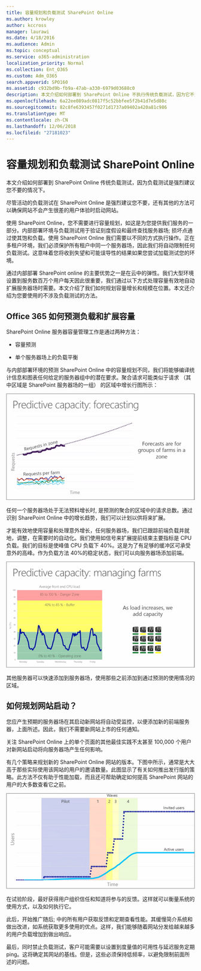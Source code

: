 ```yaml
---
title: 容量规划和负载测试 SharePoint Online
ms.author: krowley
author: kccross
manager: laurawi
ms.date: 4/18/2016
ms.audience: Admin
ms.topic: conceptual
ms.service: o365-administration
localization_priority: Normal
ms.collection: Ent_O365
ms.custom: Adm_O365
search.appverid: SPO160
ms.assetid: c932bd9b-fb9a-47ab-a330-6979d03688c0
description: 本文介绍如何部署到 SharePoint Online 不执行传统负载测试，因为它不允许。
ms.openlocfilehash: 6a22ee089adc0817f5c52bbfee5f2b41d7e5d80c
ms.sourcegitcommit: 82c8fe6393457f0271d1737a09402a420a81c986
ms.translationtype: MT
ms.contentlocale: zh-CN
ms.lasthandoff: 12/06/2018
ms.locfileid: "27181023"
---
```

# <a name="capacity-planning-and-load-testing-sharepoint-online"></a>容量规划和负载测试 SharePoint Online

本文介绍如何部署到 SharePoint Online 传统负载测试，因为负载测试是强烈建议您不要的情况下。
  
尽管活动的负载测试在 SharePoint Online 是强烈建议您不要，还有其他的方法可以确保网站不会产生很差的用户体验时启动网站。 
  
使用 SharePoint Online，您不需要进行容量规划，如这是为您提供我们服务的一部分。内部部署环境与负载测试用于验证刻度假设和最终查找服务器场; 损坏点通过使其饱和负载。使用 SharePoint Online 我们需要以不同的方式执行操作。正在多租户环境，我们必须保护所有租户中同一个服务器场，因此我们将自动限制任何负载测试。这意味着您将收到失望和可能误导性的结果如果您尝试加载测试您的环境。
  
通过内部部署 SharePoint online 的主要优势之一是在云中的弹性。我们大型环境设置到服务数百万个用户每天因此很重要，我们通过以下方式处理容量有效地自动扩展服务器场时需要。本文介绍了我们如何规划容量增长和规模在位置。本文还介绍为您要使用的不涉及负载测试的方法。
  
## <a name="how-office-365-predicts-load-and-expands-capacity"></a>Office 365 如何预测负载和扩展容量

SharePoint Online 服务器容量管理工作是通过两种方法：
  
- 容量预测
    
- 单个服务器场上的负载平衡
    
与内部部署环境的预测 SharePoint Online 中的容量规划不同，我们将能够编译统计信息和图表任何给定的服务器组中的潜在要求。聚合请求可能类似于请求 （其中区域是 SharePoint 服务器场的一组） 的区域中增长行图所示：
  
![显示预测容量的图表：预测](media/ca800cb6-cc59-451f-98bd-55e035489af3.png)
  
任何一个服务器场处于无法预料增长时, 是预测的聚合的区域中的请求总数。通过识别 SharePoint Online 中的增长趋势，我们可以计划以供将来扩展。
  
才能有效地使用容量和处理意外增长，任何服务器场，我们已跟踪前端负载并就地，调整，在需要时的自动化。我们使用如信号来扩展提前结束主要指标是 CPU 负载。我们的目标是使峰值 CPU 负载下 40%。这是为了有足够的缓冲区可承受意外的高峰。作为负载方法 40%的稳定状态，我们可以向服务器场添加前端。
  
![显示预测容量的图表：管理场](media/6b2a8c63-24c1-4504-b7a3-3d3b3be2583a.png)
  
其他服务器可以快速添加到服务器场，使用那些之前添加到通过预测的使用情况的区域。 
  
## <a name="how-do-i-plan-for-a-site-launch"></a>如何规划网站启动？

您应产生预期的服务器场在其启动新网站将自动受监控，以便添加新的前端服务器，上面所述。因此，我们不需要新网站上市的任何通知。
  
关注 SharePoint Online 上的单个页面的其他最佳实践不太甚至 100,000 个用户对新网站启动将向服务器场产生任何影响。
  
有几个策略来规划新的 SharePoint Online 网站的版本。下图中所示，通常是大大高于那些实际使用该网站的用户的邀请数量。此图显示了有关如何推出发行版的策略。此方法不仅有助于性能加载，而且还可帮助确定如何提高 SharePoint 网站的用户的大多数查看它之前。
  
![显示受邀并且处于活动状态的用户的图形](media/0bc14a20-9420-4986-b9b9-fbcd2c6e0fb9.png)
  
在试验阶段，最好获得用户组织信任和知道将参与的反馈。这样就可以衡量系统的使用方式，以及如何执行它。
  
此后，开始推广随后; 中的所有用户获取反馈和定期查看性能。其缓慢简介系统和做出改进，如系统获取更多使用的优点。这样，我们能够随着网站分发给越来越多的用户负载增加到做出响应。
  
最后，同时禁止负载测试，客户可能需要以设置到度量值的可用性与延迟服务定期 ping。这将确定其网站的基线。但是，这些必须保持低频率，以避免限制前面所述的问题。
  

